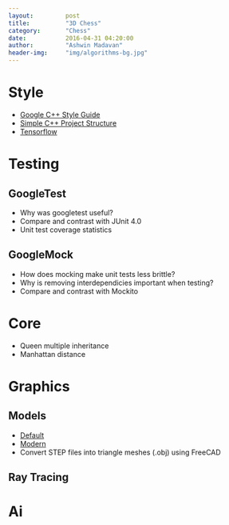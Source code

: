 ```yaml
---
layout:			post
title:			"3D Chess"
category:		"Chess"
date:			2016-04-31 04:20:00
author:			"Ashwin Madavan"
header-img:		"img/algorithms-bg.jpg"
---
```


# Style
- [Google C++ Style Guide](https://google.github.io/styleguide/cppguide.html)
- [Simple C++ Project Structure](http://hiltmon.com/blog/2013/07/03/a-simple-c-plus-plus-project-structure/)
- [Tensorflow](https://github.com/tensorflow/tensorflow) 

# Testing
## GoogleTest
- Why was googletest useful?
- Compare and contrast with JUnit 4.0
- Unit test coverage statistics

## GoogleMock
- How does mocking make unit tests less brittle?
- Why is removing interdependicies important when testing?
- Compare and contrast with Mockito

# Core
- Queen multiple inheritance
- Manhattan distance

# Graphics
## Models
- [Default](https://grabcad.com/library/complete-chess-set-1)
- [Modern](https://grabcad.com/library/chess-mania-2)
- Convert STEP files into triangle meshes (.obj) using FreeCAD

## Ray Tracing

# Ai
